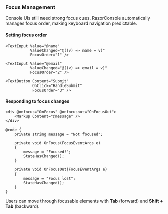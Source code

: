 ### Focus Management

Console UIs still need strong focus cues. RazorConsole automatically manages focus order, making keyboard navigation predictable.

#### Setting focus order

```razor
<TextInput Value="@name"
           ValueChanged="@((v) => name = v)"
           FocusOrder="1" />

<TextInput Value="@email"
           ValueChanged="@((v) => email = v)"
           FocusOrder="2" />

<TextButton Content="Submit"
            OnClick="HandleSubmit"
            FocusOrder="3" />
```

#### Responding to focus changes

```razor
<div @onfocus="OnFocus" @onfocusout="OnFocusOut">
    <Markup Content="@message" />
</div>

@code {
    private string message = "Not focused";

    private void OnFocus(FocusEventArgs e)
    {
        message = "Focused!";
        StateHasChanged();
    }

    private void OnFocusOut(FocusEventArgs e)
    {
        message = "Focus lost";
        StateHasChanged();
    }
}
```

Users can move through focusable elements with **Tab** (forward) and **Shift + Tab** (backward).
